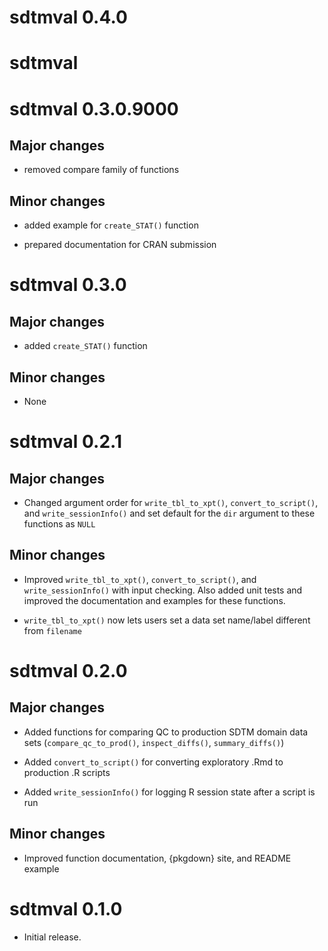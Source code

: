 # sdtmval 0.4.0

# sdtmval 

# sdtmval 0.3.0.9000

## Major changes

* removed compare family of functions

## Minor changes

* added example for `create_STAT()` function

* prepared documentation for CRAN submission

# sdtmval 0.3.0

## Major changes

* added `create_STAT()` function

## Minor changes

* None

# sdtmval 0.2.1

## Major changes

* Changed argument order for `write_tbl_to_xpt()`, `convert_to_script()`, and `write_sessionInfo()` and set default for the `dir` argument to these functions as `NULL` 

## Minor changes

* Improved `write_tbl_to_xpt()`, `convert_to_script()`, and `write_sessionInfo()` with input checking. Also added unit tests and improved the documentation and examples for these functions.

* `write_tbl_to_xpt()` now lets users set a data set name/label different from `filename`

# sdtmval 0.2.0

## Major changes

* Added functions for comparing QC to production SDTM domain data sets (`compare_qc_to_prod()`, `inspect_diffs()`, `summary_diffs()`)

* Added `convert_to_script()` for converting exploratory .Rmd to production .R scripts

* Added `write_sessionInfo()` for logging R session state after a script is run

## Minor changes

* Improved function documentation, {pkgdown} site, and README example

# sdtmval 0.1.0

* Initial release.
